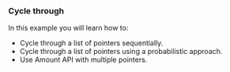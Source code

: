 ### Cycle through

In this example you will learn how to:

 - Cycle through a list of pointers sequentially.
 - Cycle through a list of pointers using a probabilistic approach.
 - Use Amount API with multiple pointers.
